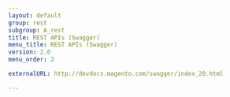```yaml
---
layout: default
group: rest
subgroup: A_rest
title: REST APIs (Swagger)
menu_title: REST APIs (Swagger)
version: 2.0
menu_order: 2

externalURL: http://devdocs.magento.com/swagger/index_20.html

---
```

